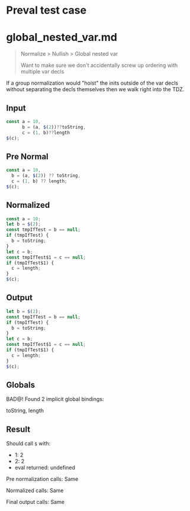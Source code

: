# Preval test case

# global_nested_var.md

> Normalize > Nullish > Global nested var
>
> Want to make sure we don't accidentally screw up ordering with multiple var decls

If a group normalization would "hoist" the inits outside of the var decls without separating the decls themselves then we walk right into the TDZ.

## Input

`````js filename=intro
const a = 10,
      b = (a, $(2))??toString,
      c = (1, b)??length
$(c);
`````

## Pre Normal

`````js filename=intro
const a = 10,
  b = (a, $(2)) ?? toString,
  c = (1, b) ?? length;
$(c);
`````

## Normalized

`````js filename=intro
const a = 10;
let b = $(2);
const tmpIfTest = b == null;
if (tmpIfTest) {
  b = toString;
}
let c = b;
const tmpIfTest$1 = c == null;
if (tmpIfTest$1) {
  c = length;
}
$(c);
`````

## Output

`````js filename=intro
let b = $(2);
const tmpIfTest = b == null;
if (tmpIfTest) {
  b = toString;
}
let c = b;
const tmpIfTest$1 = c == null;
if (tmpIfTest$1) {
  c = length;
}
$(c);
`````

## Globals

BAD@! Found 2 implicit global bindings:

toString, length

## Result

Should call `$` with:
 - 1: 2
 - 2: 2
 - eval returned: undefined

Pre normalization calls: Same

Normalized calls: Same

Final output calls: Same
